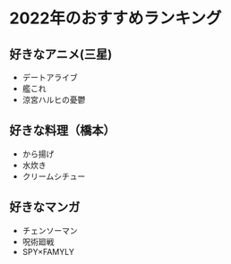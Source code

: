 # 2022年のおすすめランキング

## 好きなアニメ(三星)

- デートアライブ
- 艦これ
- 涼宮ハルヒの憂鬱

## 好きな料理（橋本）

- から揚げ
- 水炊き
- クリームシチュー

## 好きなマンガ

- チェンソーマン
- 呪術廻戦
- SPY×FAMYLY

